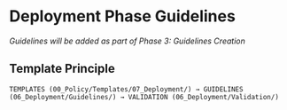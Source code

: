 # Deployment Phase Guidelines

*Guidelines will be added as part of Phase 3: Guidelines Creation*

## Template Principle
```
TEMPLATES (00_Policy/Templates/07_Deployment/) → GUIDELINES (06_Deployment/Guidelines/) → VALIDATION (06_Deployment/Validation/)
```
